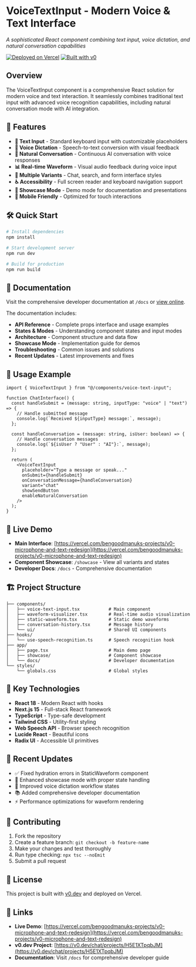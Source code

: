 # VoiceTextInput - Modern Voice & Text Interface

_A sophisticated React component combining text input, voice dictation, and natural conversation capabilities_

[![Deployed on Vercel](https://img.shields.io/badge/Deployed%20on-Vercel-black?style=for-the-badge&logo=vercel)](https://vercel.com/bengoodmanuks-projects/v0-microphone-and-text-redesign)
[![Built with v0](https://img.shields.io/badge/Built%20with-v0.dev-black?style=for-the-badge)](https://v0.dev/chat/projects/H5E1XTpqbJM)

## Overview

The VoiceTextInput component is a comprehensive React solution for modern voice and text interaction. It seamlessly combines traditional text input with advanced voice recognition capabilities, including natural conversation mode with AI integration.

## 🚀 Features

- **📝 Text Input** - Standard keyboard input with customizable placeholders
- **🎤 Voice Dictation** - Speech-to-text conversion with visual feedback
- **🤖 Natural Conversation** - Continuous AI conversation with voice responses
- **📊 Real-time Waveform** - Visual audio feedback during voice input
- **🎨 Multiple Variants** - Chat, search, and form interface styles
- **♿ Accessibility** - Full screen reader and keyboard navigation support
- **🎯 Showcase Mode** - Demo mode for documentation and presentations
- **📱 Mobile Friendly** - Optimized for touch interactions

## 🛠️ Quick Start

```bash
# Install dependencies
npm install

# Start development server
npm run dev

# Build for production
npm run build
```

## 📖 Documentation

Visit the comprehensive developer documentation at `/docs` or [view online](https://vercel.com/bengoodmanuks-projects/v0-microphone-and-text-redesign/docs).

The documentation includes:

- **API Reference** - Complete props interface and usage examples
- **States & Modes** - Understanding component states and input modes
- **Architecture** - Component structure and data flow
- **Showcase Mode** - Implementation guide for demos
- **Troubleshooting** - Common issues and solutions
- **Recent Updates** - Latest improvements and fixes

## 🎯 Usage Example

```tsx
import { VoiceTextInput } from "@/components/voice-text-input";

function ChatInterface() {
  const handleSubmit = (message: string, inputType: "voice" | "text") => {
    // Handle submitted message
    console.log(`Received ${inputType} message:`, message);
  };

  const handleConversation = (message: string, isUser: boolean) => {
    // Handle conversation messages
    console.log(`${isUser ? "User" : "AI"}:`, message);
  };

  return (
    <VoiceTextInput
      placeholder="Type a message or speak..."
      onSubmit={handleSubmit}
      onConversationMessage={handleConversation}
      variant="chat"
      showSendButton
      enableNaturalConversation
    />
  );
}
```

## 🎪 Live Demo

- **Main Interface**: [https://vercel.com/bengoodmanuks-projects/v0-microphone-and-text-redesign](https://vercel.com/bengoodmanuks-projects/v0-microphone-and-text-redesign)
- **Component Showcase**: `/showcase` - View all variants and states
- **Developer Docs**: `/docs` - Comprehensive documentation

## 🏗️ Project Structure

```
├── components/
│   ├── voice-text-input.tsx           # Main component
│   ├── waveform-visualizer.tsx        # Real-time audio visualization
│   ├── static-waveform.tsx            # Static demo waveforms
│   ├── conversation-history.tsx       # Message history
│   └── ui/                            # Shared UI components
├── hooks/
│   └── use-speech-recognition.ts      # Speech recognition hook
├── app/
│   ├── page.tsx                       # Main demo page
│   ├── showcase/                      # Component showcase
│   └── docs/                          # Developer documentation
└── styles/
    └── globals.css                    # Global styles
```

## 🔧 Key Technologies

- **React 18** - Modern React with hooks
- **Next.js 15** - Full-stack React framework
- **TypeScript** - Type-safe development
- **Tailwind CSS** - Utility-first styling
- **Web Speech API** - Browser speech recognition
- **Lucide React** - Beautiful icons
- **Radix UI** - Accessible UI primitives

## 🌟 Recent Updates

- ✅ Fixed hydration errors in StaticWaveform component
- 🎯 Enhanced showcase mode with proper state handling
- 🔧 Improved voice dictation workflow states
- 📚 Added comprehensive developer documentation
- ⚡ Performance optimizations for waveform rendering

## 🤝 Contributing

1. Fork the repository
2. Create a feature branch: `git checkout -b feature-name`
3. Make your changes and test thoroughly
4. Run type checking: `npx tsc --noEmit`
5. Submit a pull request

## 📝 License

This project is built with [v0.dev](https://v0.dev) and deployed on Vercel.

## 🔗 Links

- **Live Demo**: [https://vercel.com/bengoodmanuks-projects/v0-microphone-and-text-redesign](https://vercel.com/bengoodmanuks-projects/v0-microphone-and-text-redesign)
- **v0.dev Project**: [https://v0.dev/chat/projects/H5E1XTpqbJM](https://v0.dev/chat/projects/H5E1XTpqbJM)
- **Documentation**: Visit `/docs` for comprehensive developer guide
